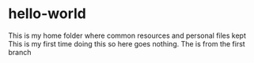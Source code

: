# hello-world
This is my home folder where common resources and personal files kept
This is my first time doing this so here goes nothing. 
The is from the first branch
